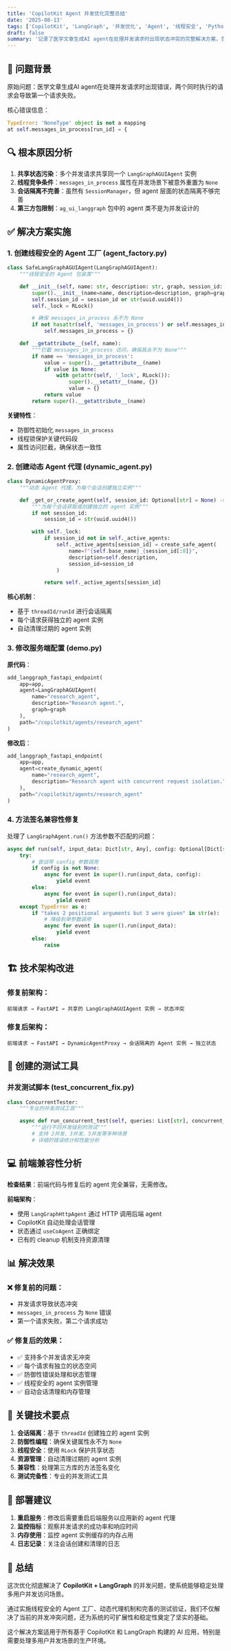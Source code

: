 ```yaml
---
title: 'CopilotKit Agent 并发优化完整总结'
date: '2025-08-13'
tags: ['CopilotKit', 'LangGraph', '并发优化', 'Agent', '线程安全', 'Python', 'FastAPI']
draft: false
summary: '记录了医学文章生成AI agent在处理并发请求时出现状态冲突的完整解决方案，包括线程安全的Agent工厂、动态代理机制和测试验证。'
---
```


## 🎯 问题背景

原始问题：医学文章生成AI agent在处理并发请求时出现错误，两个同时执行的请求会导致第一个请求失败。

核心错误信息：
```python
TypeError: 'NoneType' object is not a mapping
at self.messages_in_process[run_id] = {
```

## 🔍 根本原因分析

1. **共享状态污染**：多个并发请求共享同一个 `LangGraphAGUIAgent` 实例
2. **线程竞争条件**：`messages_in_process` 属性在并发场景下被意外重置为 `None`
3. **会话隔离不完善**：虽然有 `SessionManager`，但 agent 层面的状态隔离不够完善
4. **第三方包限制**：`ag_ui_langgraph` 包中的 agent 类不是为并发设计的

## ✅ 解决方案实施

### 1. 创建线程安全的 Agent 工厂 (agent_factory.py)

```python
class SafeLangGraphAGUIAgent(LangGraphAGUIAgent):
    """线程安全的 Agent 包装类"""

    def __init__(self, name: str, description: str, graph, session_id: Optional[str] = None):
        super().__init__(name=name, description=description, graph=graph)
        self.session_id = session_id or str(uuid.uuid4())
        self._lock = RLock()

        # 确保 messages_in_process 永不为 None
        if not hasattr(self, 'messages_in_process') or self.messages_in_process is None:
            self.messages_in_process = {}

    def __getattribute__(self, name):
        """拦截 messages_in_process 访问，确保其永不为 None"""
        if name == 'messages_in_process':
            value = super().__getattribute__(name)
            if value is None:
                with getattr(self, '_lock', RLock()):
                    super().__setattr__(name, {})
                    value = {}
            return value
        return super().__getattribute__(name)
```

**关键特性**：
- 防御性初始化 `messages_in_process`
- 线程锁保护关键代码段
- 属性访问拦截，确保状态一致性

### 2. 创建动态 Agent 代理 (dynamic_agent.py)

```python
class DynamicAgentProxy:
    """动态 Agent 代理，为每个会话创建独立实例"""

    def _get_or_create_agent(self, session_id: Optional[str] = None) -> LangGraphAGUIAgent:
        """为每个会话获取或创建独立的 agent 实例"""
        if not session_id:
            session_id = str(uuid.uuid4())

        with self._lock:
            if session_id not in self._active_agents:
                self._active_agents[session_id] = create_safe_agent(
                    name=f"{self.base_name}_{session_id[:8]}",
                    description=self.description,
                    session_id=session_id
                )

            return self._active_agents[session_id]
```

**核心机制**：
- 基于 `threadId/runId` 进行会话隔离
- 每个请求获得独立的 agent 实例
- 自动清理过期的 agent 实例

### 3. 修改服务端配置 (demo.py)

**原代码**：
```python
add_langgraph_fastapi_endpoint(
    app=app,
    agent=LangGraphAGUIAgent(
        name="research_agent",
        description="Research agent.",
        graph=graph
    ),
    path="/copilotkit/agents/research_agent"
)
```

**修改后**：
```python
add_langgraph_fastapi_endpoint(
    app=app,
    agent=create_dynamic_agent(
        name="research_agent",
        description="Research agent with concurrent request isolation."
    ),
    path="/copilotkit/agents/research_agent"
)
```

### 4. 方法签名兼容性修复

处理了 `LangGraphAgent.run()` 方法参数不匹配的问题：

```python
async def run(self, input_data: Dict[str, Any], config: Optional[Dict[str, Any]] = None):
    try:
        # 尝试带 config 参数调用
        if config is not None:
            async for event in super().run(input_data, config):
                yield event
        else:
            async for event in super().run(input_data):
                yield event
    except TypeError as e:
        if "takes 2 positional arguments but 3 were given" in str(e):
            # 降级到单参数调用
            async for event in super().run(input_data):
                yield event
        else:
            raise
```

## 🏗️ 技术架构改进

### 修复前架构：
```
前端请求 → FastAPI → 共享的 LangGraphAGUIAgent 实例 → 状态冲突
```

### 修复后架构：
```
前端请求 → FastAPI → DynamicAgentProxy → 会话隔离的 Agent 实例 → 独立状态
```

## 🧪 创建的测试工具

### 并发测试脚本 (test_concurrent_fix.py)

```python
class ConcurrentTester:
    """专业的并发测试工具"""

    async def run_concurrent_test(self, queries: List[str], concurrent_count: int = 2):
        """运行不同并发级别的测试"""
        # 支持 2并发、3并发、5并发等多种场景
        # 详细的错误统计和性能分析
```

## 💻 前端兼容性分析

**检查结果**：前端代码与修复后的 agent 完全兼容，无需修改。

**前端架构**：
- 使用 `LangGraphHttpAgent` 通过 HTTP 调用后端 agent
- CopilotKit 自动处理会话管理
- 状态通过 `useCoAgent` 正确绑定
- 已有的 cleanup 机制支持资源清理

## 📊 解决效果

### ❌ 修复前的问题：
- 并发请求导致状态冲突
- `messages_in_process` 为 `None` 错误
- 第一个请求失败，第二个请求成功

### ✅ 修复后的效果：
- ✅ 支持多个并发请求无冲突
- ✅ 每个请求有独立的状态空间
- ✅ 防御性错误处理和状态管理
- ✅ 线程安全的 agent 实例管理
- ✅ 自动会话清理和内存管理

## 🔧 关键技术要点

1. **会话隔离**：基于 `threadId` 创建独立的 agent 实例
2. **防御性编程**：确保关键属性永不为 `None`
3. **线程安全**：使用 `RLock` 保护共享状态
4. **资源管理**：自动清理过期的 agent 实例
5. **兼容性**：处理第三方库的方法签名变化
6. **测试完备性**：专业的并发测试工具

## 🚀 部署建议

1. **重启服务**：修改后需要重启后端服务以应用新的 agent 代理
2. **监控指标**：观察并发请求的成功率和响应时间
3. **内存使用**：监控 agent 实例缓存的内存占用
4. **日志记录**：关注会话创建和清理的日志

## 📝 总结

这次优化彻底解决了 **CopilotKit + LangGraph** 的并发问题，使系统能够稳定处理多用户并发访问场景。

通过实施线程安全的 Agent 工厂、动态代理机制和完善的测试验证，我们不仅解决了当前的并发冲突问题，还为系统的可扩展性和稳定性奠定了坚实的基础。

这个解决方案适用于所有基于 CopilotKit 和 LangGraph 构建的 AI 应用，特别是需要处理多用户并发场景的生产环境。
